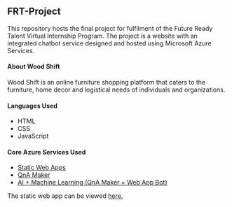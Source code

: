## FRT-Project
This repository hosts the final project for fulfilment of the Future Ready Talent Virtual Internship Program. The project is a website with an integrated chatbot service designed and hosted using Microsoft Azure Services.

#### About Wood Shift
Wood Shift is an online furniture shopping platform that caters to the furniture, home decor and logistical needs of individuals and organizations.

#### Languages Used
  - HTML
  - CSS
  - JavaScript

#### Core Azure Services Used
  - [Static Web Apps](https://azure.microsoft.com/en-us/services/app-service/static/#overview)
  - [QnA Maker](https://www.qnamaker.ai/)
  - [AI + Machine Learning (QnA Maker + Web App Bot)](https://azure.microsoft.com/en-us/services/bot-services/#get-started)

The static web app can be viewed [here.](https://salmon-sea-0f7084d00.1.azurestaticapps.net)


